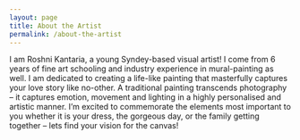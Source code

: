 ```yaml
---
layout: page
title: About the Artist
permalink: /about-the-artist
---
```


I am Roshni Kantaria, a young Syndey-based visual artist! I come from 6 years of fine art schooling and industry experience in mural-painting as well. I am dedicated to creating a life-like painting that masterfully captures your love story like no-other. A traditional painting transcends photography – it captures emotion, movement and lighting in a highly personalised and artistic manner. I’m excited to commemorate the elements most important to you whether it is your dress, the gorgeous day, or the family getting together – lets find your vision for the canvas!
